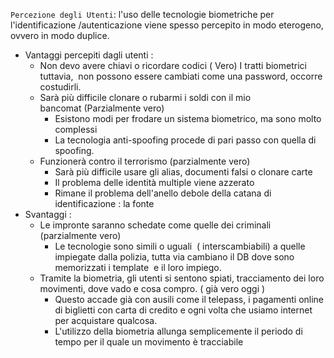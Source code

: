 `Percezione degli Utenti`: l'uso delle tecnologie biometriche per l'identificazione /autenticazione viene spesso percepito in modo eterogeno, ovvero in modo duplice.
- Vantaggi percepiti dagli utenti :
	- Non devo avere chiavi o ricordare codici ( Vero)
		I tratti biometrici tuttavia,  non possono essere cambiati come una password, occorre costudirli.
	- Sarà più difficile clonare o rubarmi i soldi con il mio bancomat (Parzialmente vero)
		- Esistono modi per frodare un sistema biometrico, ma sono molto complessi
		- La tecnologia anti-spoofing procede di pari passo con quella di spoofing.
	- Funzionerà contro il terrorismo (parzialmente vero)
		- Sarà più difficile usare gli alias, documenti falsi o clonare carte
		- Il problema delle identità multiple viene azzerato
		- Rimane il problema dell'anello debole della catana di identificazione : la fonte
- Svantaggi :
	- Le impronte saranno schedate come quelle dei criminali  (parzialmente vero)
		- Le tecnologie sono simili o uguali  ( interscambiabili) a quelle impiegate dalla polizia, tutta via cambiano il DB dove sono memorizzati i template  e il loro impiego. 
	- Tramite la biometria, gli utenti si sentono spiati, tracciamento dei loro movimenti, dove vado e cosa compro. ( già vero oggi )
		- Questo accade già con ausili come il telepass, i pagamenti online di biglietti con carta di credito e ogni volta che usiamo internet per acquistare qualcosa.
		- L'utilizzo della biometria allunga semplicemente il periodo di tempo per il quale un movimento è tracciabile